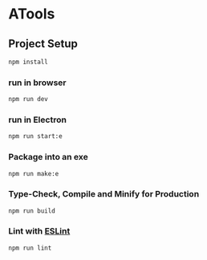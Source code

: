 # ATools

## Project Setup

```sh
npm install
```

### run in browser

```sh
npm run dev
```
### run in Electron
```sh
npm run start:e
```

### Package into an exe
```sh
npm run make:e
```

### Type-Check, Compile and Minify for Production

```sh
npm run build
```

### Lint with [ESLint](https://eslint.org/)

```sh
npm run lint
```



